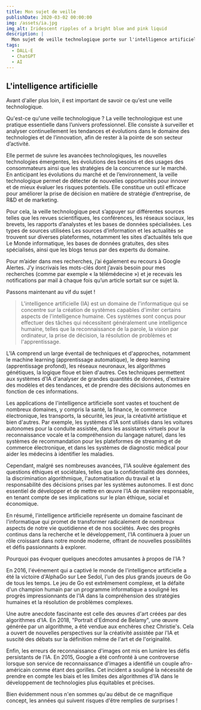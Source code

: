 ```yaml
---
title: Mon sujet de veille
publishDate: 2020-03-02 00:00:00
img: /assets/ia.jpg
img_alt: Iridescent ripples of a bright blue and pink liquid
description: |
  Mon sujet de veille technologique porte sur l'intelligence artificielle.
tags:
  - DALL-E
  - ChatGPT
  - AI
---
```


## L'intelligence artificielle

Avant d'aller plus loin, il est important de savoir ce qu'est une veille technologique.

Qu'est-ce qu'une veille technologique ?
La veille technologique est une pratique essentielle dans l’univers professionnel. Elle consiste à surveiller et analyser continuellement les tendances et évolutions dans le domaine des technologies et de l’innovation, afin de rester à la pointe de son secteur d’activité.

Elle permet de suivre les avancées technologiques, les nouvelles technologies émergentes, les évolutions des besoins et des usages des consommateurs ainsi que les stratégies de la concurrence sur le marché. En anticipant les évolutions du marché et de l’environnement, la veille technologique permet de détecter de nouvelles opportunités pour innover et de mieux évaluer les risques potentiels. Elle constitue un outil efficace pour améliorer la prise de décision en matière de stratégie d’entreprise, de R&D et de marketing.

Pour cela, la veille technologique peut s’appuyer sur différentes sources telles que les revues scientifiques, les conférences, les réseaux sociaux, les brevets, les rapports d’analystes et les bases de données spécialisées.
Les types de sources utilisées
Les sources d’information et les actualités se trouvent sur diverses plateformes, notamment les sites d’actualités tels que Le Monde informatique, les bases de données gratuites, des sites spécialisés, ainsi que les blogs tenus par des experts du domaine.

Pour m’aider dans mes recherches, j’ai également eu recours à Google Alertes. J’y inscrivais les mots-clés dont j’avais besoin pour mes recherches (comme par exemple « la télémédecine ») et je recevais les notifications par mail à chaque fois qu’un article sortait sur ce sujet là.

Passons maintenant au vif du sujet !

> L'intelligence artificielle (IA) est un domaine de l'informatique qui se concentre sur la création de systèmes capables d'imiter certains aspects de l'intelligence humaine. Ces systèmes sont conçus pour effectuer des tâches qui nécessitent généralement une intelligence humaine, telles que la reconnaissance de la parole, la vision par ordinateur, la prise de décision, la résolution de problèmes et l'apprentissage.

L'IA comprend un large éventail de techniques et d'approches, notamment le machine learning (apprentissage automatique), le deep learning (apprentissage profond), les réseaux neuronaux, les algorithmes génétiques, la logique floue et bien d'autres. Ces techniques permettent aux systèmes d'IA d'analyser de grandes quantités de données, d'extraire des modèles et des tendances, et de prendre des décisions autonomes en fonction de ces informations.

Les applications de l'intelligence artificielle sont vastes et touchent de nombreux domaines, y compris la santé, la finance, le commerce électronique, les transports, la sécurité, les jeux, la créativité artistique et bien d'autres. Par exemple, les systèmes d'IA sont utilisés dans les voitures autonomes pour la conduite assistée, dans les assistants virtuels pour la reconnaissance vocale et la compréhension du langage naturel, dans les systèmes de recommandation pour les plateformes de streaming et de commerce électronique, et dans les systèmes de diagnostic médical pour aider les médecins à identifier les maladies.

Cependant, malgré ses nombreuses avancées, l'IA soulève également des questions éthiques et sociétales, telles que la confidentialité des données, la discrimination algorithmique, l'automatisation du travail et la responsabilité des décisions prises par les systèmes autonomes. Il est donc essentiel de développer et de mettre en œuvre l'IA de manière responsable, en tenant compte de ses implications sur le plan éthique, social et économique.

En résumé, l'intelligence artificielle représente un domaine fascinant de l'informatique qui promet de transformer radicalement de nombreux aspects de notre vie quotidienne et de nos sociétés. Avec des progrès continus dans la recherche et le développement, l'IA continuera à jouer un rôle croissant dans notre monde moderne, offrant de nouvelles possibilités et défis passionnants à explorer.

Pourquoi pas évoquer quelques anecdotes amusantes à propos de l'IA ?

En 2016, l'événement qui a captivé le monde de l'intelligence artificielle a été la victoire d'AlphaGo sur Lee Sedol, l'un des plus grands joueurs de Go de tous les temps. Le jeu de Go est extrêmement complexe, et la défaite d'un champion humain par un programme informatique a souligné les progrès impressionnants de l'IA dans la compréhension des stratégies humaines et la résolution de problèmes complexes.

Une autre anecdote fascinante est celle des œuvres d'art créées par des algorithmes d'IA. En 2018, "Portrait d'Edmond de Belamy", une œuvre générée par un algorithme, a été vendue aux enchères chez Christie's. Cela a ouvert de nouvelles perspectives sur la créativité assistée par l'IA et suscité des débats sur la définition même de l'art et de l'originalité.

Enfin, les erreurs de reconnaissance d'images ont mis en lumière les défis persistants de l'IA. En 2015, Google a été confronté à une controverse lorsque son service de reconnaissance d'images a identifié un couple afro-américain comme étant des gorilles. Cet incident a souligné la nécessité de prendre en compte les biais et les limites des algorithmes d'IA dans le développement de technologies plus équitables et précises.

Bien évidemment nous n'en sommes qu'au début de ce magnifique concept, les années qui suivent risques d'être remplies de surprises !
